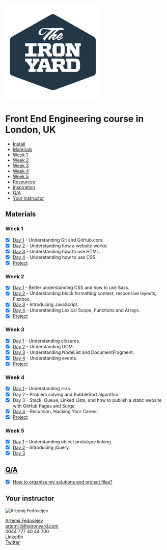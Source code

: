 <img src="tiy-logo.png" alt="The Iron Yard logo" width="300" />

#  Front End Engineering course in London, UK

+ [Install](install.md#install)
+ [Materials](#materials)
 + [Week 1](#week-1)
 + [Week 2](#week-2)
 + [Week 3](#week-3)
 + [Week 4](#week-4)
 + [Week 5](#week-5)
+ [Resources](https://github.com/fedosejev/front-end-resources)
+ [Inspiration](inspiration.md)
+ [Q/A](#qa)
+ [Your instructor](#your-instructor)

## Materials

### Week 1

- [x] [Day 1](week-01/day-01/README.md) - Understanding Git and GitHub.com.
- [x] [Day 2](week-01/day-02/README.md) - Understanding how a website works.
- [x] [Day 3](week-01/day-03/README.md) - Understanding how to use HTML.
- [x] [Day 4](week-01/day-04/README.md) - Understanding how to use CSS.
- [x] [Project](week-01/project.md#project)

### Week 2

- [x] [Day 1](week-02/day-01/README.md) - Better understanding CSS and how to use Sass.
- [x] [Day 2](week-02/day-02/README.md) - Understanding block formatting context, responsive layouts, Flexbox.
- [x] [Day 3](week-02/day-03/README.md) - Introducing JavaScript.
- [x] [Day 4](week-02/day-04/README.md) - Understanding Lexical Scope, Functions and Arrays.
- [x] [Project](week-02/project.md#project)

### Week 3

- [x] [Day 1](week-03/day-01/README.md) - Understanding closures.
- [x] [Day 2](week-03/day-02/README.md) - Understanding DOM.
- [x] [Day 3](week-03/day-03/README.md) - Understanding NodeList and DocumentFragment.
- [x] [Day 4](week-03/day-04/README.md) - Understanding events.
- [x] [Project](week-03/project.md#project)

### Week 4

- [x] [Day 1](week-04/day-01/README.md) - Understanding `this`.
- [x] Day 2 - Problem solving and BubbleSort algorithm.
- [x] Day 3 - Stack, Queue, Linked Lists, and how to publish a static website with GitHub Pages and Surge.
- [x] [Day 4](week-04/day-04/README.md) - Recursion, Hacking Your Career.
- [x] [Project](week-04/project.md#project)

### Week 5

- [x] [Day 1](week-05/day-01/README.md) - Understanding object prototype linking.
- [x] [Day 2](week-05/day-02/README.md) - Introducing jQuery.
- [x] [Day 3](week-05/day-03/README.md)

## [Q/A](questions-and-answers.md)

- [x] [How to organise my solutions and project files?](questions-and-answers.md#how-to-organise-my-solutions-and-project-files)

## Your instructor

<img src="http://artemij.com/images/artemij-fedosejev.jpg" width="250" alt="Artemij Fedosejev" />

[Artemij Fedosejev](http://artemij.com)<br />
artemij@theironyard.com<br />
0044 777 40 44 700<br />
[LinkedIn](http://linkedin.com/in/artemij)<br />
[Twitter](http://twitter.com/artemy)
